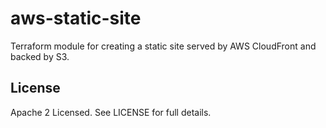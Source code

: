 # aws-static-site
Terraform module for creating a static site served by AWS CloudFront and backed by S3.

## License
Apache 2 Licensed. See LICENSE for full details.

